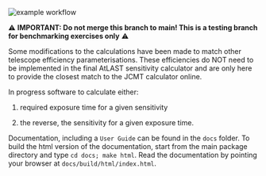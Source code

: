 ![example workflow](https://github.com/ukatc/AtLAST_sensitivity_calculator/actions/workflows/backend-tests.yml/badge.svg)

:warning: **IMPORTANT: Do not merge this branch to main! This is a testing branch for benchmarking exercises only** :warning:

Some modifications to the calculations have been made to match other telescope efficiency parameterisations. These efficiencies do NOT need to be implemented in the final AtLAST sensitivity calculator and are only here to provide the closest match to the JCMT calculator online.

In progress software to calculate either:

1. required exposure time for a given sensitivity 

2. the reverse, the sensitivity for a given exposure time.


Documentation, including a ``User Guide`` can be found in the ``docs`` folder. To build the html version of the documentation, start from the main package directory and type ``cd docs; make html``. Read the documentation by pointing your browser at ``docs/build/html/index.html``.
